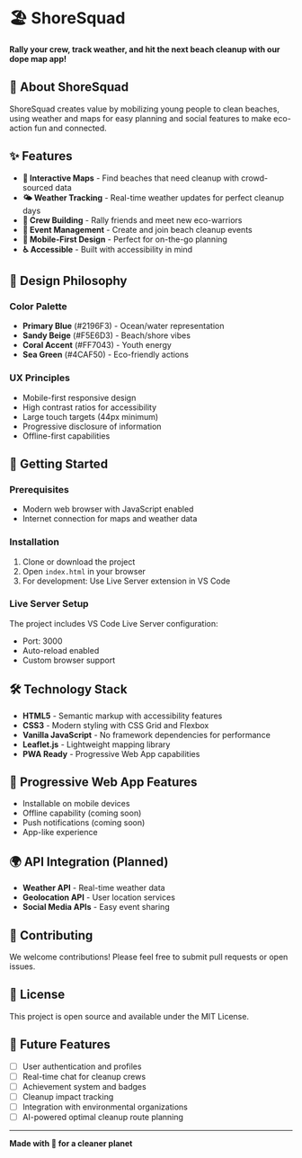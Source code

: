 # 🏖️ ShoreSquad

**Rally your crew, track weather, and hit the next beach cleanup with our dope map app!**

## 🌊 About ShoreSquad

ShoreSquad creates value by mobilizing young people to clean beaches, using weather and maps for easy planning and social features to make eco-action fun and connected.

## ✨ Features

- **📍 Interactive Maps** - Find beaches that need cleanup with crowd-sourced data
- **🌤️ Weather Tracking** - Real-time weather updates for perfect cleanup days
- **👥 Crew Building** - Rally friends and meet new eco-warriors
- **📅 Event Management** - Create and join beach cleanup events
- **📱 Mobile-First Design** - Perfect for on-the-go planning
- **♿ Accessible** - Built with accessibility in mind

## 🎨 Design Philosophy

### Color Palette
- **Primary Blue** (#2196F3) - Ocean/water representation
- **Sandy Beige** (#F5E6D3) - Beach/shore vibes
- **Coral Accent** (#FF7043) - Youth energy
- **Sea Green** (#4CAF50) - Eco-friendly actions

### UX Principles
- Mobile-first responsive design
- High contrast ratios for accessibility
- Large touch targets (44px minimum)
- Progressive disclosure of information
- Offline-first capabilities

## 🚀 Getting Started

### Prerequisites
- Modern web browser with JavaScript enabled
- Internet connection for maps and weather data

### Installation
1. Clone or download the project
2. Open `index.html` in your browser
3. For development: Use Live Server extension in VS Code

### Live Server Setup
The project includes VS Code Live Server configuration:
- Port: 3000
- Auto-reload enabled
- Custom browser support

## 🛠️ Technology Stack

- **HTML5** - Semantic markup with accessibility features
- **CSS3** - Modern styling with CSS Grid and Flexbox
- **Vanilla JavaScript** - No framework dependencies for performance
- **Leaflet.js** - Lightweight mapping library
- **PWA Ready** - Progressive Web App capabilities

## 📱 Progressive Web App Features

- Installable on mobile devices
- Offline capability (coming soon)
- Push notifications (coming soon)
- App-like experience

## 🌍 API Integration (Planned)

- **Weather API** - Real-time weather data
- **Geolocation API** - User location services
- **Social Media APIs** - Easy event sharing

## 🤝 Contributing

We welcome contributions! Please feel free to submit pull requests or open issues.

## 📄 License

This project is open source and available under the MIT License.

## 🌟 Future Features

- [ ] User authentication and profiles
- [ ] Real-time chat for cleanup crews
- [ ] Achievement system and badges
- [ ] Cleanup impact tracking
- [ ] Integration with environmental organizations
- [ ] AI-powered optimal cleanup route planning

---

**Made with 💚 for a cleaner planet**
